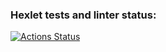 ### Hexlet tests and linter status:
[![Actions Status](https://github.com/arsenyevdmitry/frontend-project-44/workflows/hexlet-check/badge.svg)](https://github.com/arsenyevdmitry/frontend-project-44/actions)
